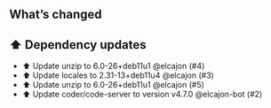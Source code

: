 ## What’s changed
## ⬆️ Dependency updates

- ⬆️ Update unzip to 6.0-26+deb11u1 @elcajon (#4)
- ⬆️ Update locales to 2.31-13+deb11u4 @elcajon (#3)
- ⬆️ Update unzip to 6.0-26+deb11u1 @elcajon (#5)
- ⬆️ Update coder/code-server to version v4.7.0 @elcajon-bot (#2)

